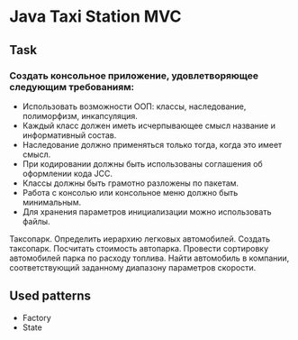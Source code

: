 # Java Taxi Station MVC

## Task

### Создать консольное приложение, удовлетворяющее следующим требованиям:

*	Использовать возможности ООП: классы, наследование, полиморфизм, инкапсуляция.
*	Каждый класс должен иметь исчерпывающее смысл название и информативный состав.
*	Наследование должно применяться только тогда, когда это имеет смысл.
*	При кодировании должны быть использованы соглашения об оформлении кода JCC.
*	Классы должны быть грамотно разложены по пакетам.
*	Работа с консолью или консольное меню должно быть минимальным.
*	Для хранения параметров инициализации можно использовать файлы.

Таксопарк. Определить иерархию легковых автомобилей. Создать таксопарк. Посчитать стоимость автопарка. 
Провести сортировку автомобилей парка по расходу топлива. 
Найти автомобиль в компании, соответствующий заданному диапазону параметров скорости.

## Used patterns
* Factory
* State